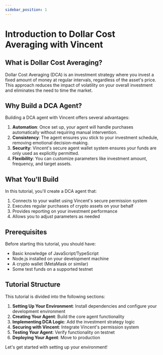 ```yaml
---
sidebar_position: 1
---
```


# Introduction to Dollar Cost Averaging with Vincent

## What is Dollar Cost Averaging?

Dollar Cost Averaging (DCA) is an investment strategy where you invest a fixed amount of money at regular intervals, regardless of the asset's price. This approach reduces the impact of volatility on your overall investment and eliminates the need to time the market.

## Why Build a DCA Agent?

Building a DCA agent with Vincent offers several advantages:

1. **Automation**: Once set up, your agent will handle purchases automatically without requiring manual intervention.
2. **Consistency**: The agent ensures you stick to your investment schedule, removing emotional decision-making.
3. **Security**: Vincent's secure agent wallet system ensures your funds are only used as explicitly permitted.
4. **Flexibility**: You can customize parameters like investment amount, frequency, and target assets.

## What You'll Build

In this tutorial, you'll create a DCA agent that:

1. Connects to your wallet using Vincent's secure permission system
2. Executes regular purchases of crypto assets on your behalf
3. Provides reporting on your investment performance
4. Allows you to adjust parameters as needed

## Prerequisites

Before starting this tutorial, you should have:

- Basic knowledge of JavaScript/TypeScript
- Node.js installed on your development machine
- A crypto wallet (MetaMask or similar)
- Some test funds on a supported testnet

## Tutorial Structure

This tutorial is divided into the following sections:

1. **Setting Up Your Environment**: Install dependencies and configure your development environment
2. **Creating Your Agent**: Build the core agent functionality
3. **Implementing DCA Logic**: Add the investment strategy logic
4. **Securing with Vincent**: Integrate Vincent's permission system
5. **Testing Your Agent**: Verify functionality on testnet
6. **Deploying Your Agent**: Move to production

Let's get started with setting up your environment!
